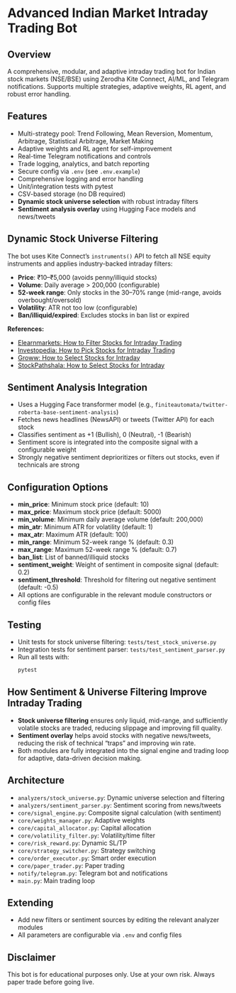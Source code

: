 # Advanced Indian Market Intraday Trading Bot

## Overview
A comprehensive, modular, and adaptive intraday trading bot for Indian stock markets (NSE/BSE) using Zerodha Kite Connect, AI/ML, and Telegram notifications. Supports multiple strategies, adaptive weights, RL agent, and robust error handling.

## Features
- Multi-strategy pool: Trend Following, Mean Reversion, Momentum, Arbitrage, Statistical Arbitrage, Market Making
- Adaptive weights and RL agent for self-improvement
- Real-time Telegram notifications and controls
- Trade logging, analytics, and batch reporting
- Secure config via `.env` (see `.env.example`)
- Comprehensive logging and error handling
- Unit/integration tests with pytest
- CSV-based storage (no DB required)
- **Dynamic stock universe selection** with robust intraday filters
- **Sentiment analysis overlay** using Hugging Face models and news/tweets

## Dynamic Stock Universe Filtering
The bot uses Kite Connect’s `instruments()` API to fetch all NSE equity instruments and applies industry-backed intraday filters:
- **Price**: ₹10–₹5,000 (avoids penny/illiquid stocks)
- **Volume**: Daily average > 200,000 (configurable)
- **52-week range**: Only stocks in the 30–70% range (mid-range, avoids overbought/oversold)
- **Volatility**: ATR not too low (configurable)
- **Ban/illiquid/expired**: Excludes stocks in ban list or expired

**References:**
- [Elearnmarkets: How to Filter Stocks for Intraday Trading](https://blog.elearnmarkets.com/filter-stock-for-intraday-trading/)
- [Investopedia: How to Pick Stocks for Intraday Trading](https://www.investopedia.com/day-trading/pick-stocks-intraday-trading/)
- [Groww: How to Select Stocks for Intraday](https://groww.in/blog/how-to-select-stocks-for-intraday)
- [StockPathshala: How to Select Stocks for Intraday](https://stockpathshala.com/how-to-select-stocks-for-intraday/)

## Sentiment Analysis Integration
- Uses a Hugging Face transformer model (e.g., `finiteautomata/twitter-roberta-base-sentiment-analysis`)
- Fetches news headlines (NewsAPI) or tweets (Twitter API) for each stock
- Classifies sentiment as +1 (Bullish), 0 (Neutral), -1 (Bearish)
- Sentiment score is integrated into the composite signal with a configurable weight
- Strongly negative sentiment deprioritizes or filters out stocks, even if technicals are strong

## Configuration Options
- **min_price**: Minimum stock price (default: 10)
- **max_price**: Maximum stock price (default: 5000)
- **min_volume**: Minimum daily average volume (default: 200,000)
- **min_atr**: Minimum ATR for volatility (default: 1)
- **max_atr**: Maximum ATR (default: 100)
- **min_range**: Minimum 52-week range % (default: 0.3)
- **max_range**: Maximum 52-week range % (default: 0.7)
- **ban_list**: List of banned/illiquid stocks
- **sentiment_weight**: Weight of sentiment in composite signal (default: 0.2)
- **sentiment_threshold**: Threshold for filtering out negative sentiment (default: -0.5)
- All options are configurable in the relevant module constructors or config files

## Testing
- Unit tests for stock universe filtering: `tests/test_stock_universe.py`
- Integration tests for sentiment parser: `tests/test_sentiment_parser.py`
- Run all tests with:
  ```bash
  pytest
  ```

## How Sentiment & Universe Filtering Improve Intraday Trading
- **Stock universe filtering** ensures only liquid, mid-range, and sufficiently volatile stocks are traded, reducing slippage and improving fill quality.
- **Sentiment overlay** helps avoid stocks with negative news/tweets, reducing the risk of technical “traps” and improving win rate.
- Both modules are fully integrated into the signal engine and trading loop for adaptive, data-driven decision making.

## Architecture
- `analyzers/stock_universe.py`: Dynamic universe selection and filtering
- `analyzers/sentiment_parser.py`: Sentiment scoring from news/tweets
- `core/signal_engine.py`: Composite signal calculation (with sentiment)
- `core/weights_manager.py`: Adaptive weights
- `core/capital_allocator.py`: Capital allocation
- `core/volatility_filter.py`: Volatility/time filter
- `core/risk_reward.py`: Dynamic SL/TP
- `core/strategy_switcher.py`: Strategy switching
- `core/order_executor.py`: Smart order execution
- `core/paper_trader.py`: Paper trading
- `notify/telegram.py`: Telegram bot and notifications
- `main.py`: Main trading loop

## Extending
- Add new filters or sentiment sources by editing the relevant analyzer modules
- All parameters are configurable via `.env` and config files

## Disclaimer
This bot is for educational purposes only. Use at your own risk. Always paper trade before going live. 
